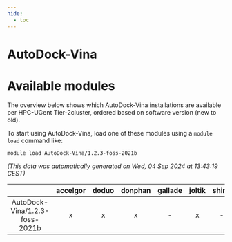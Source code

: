```yaml
---
hide:
  - toc
---
```


AutoDock-Vina
=============

# Available modules


The overview below shows which AutoDock-Vina installations are available per HPC-UGent Tier-2cluster, ordered based on software version (new to old).

To start using AutoDock-Vina, load one of these modules using a `module load` command like:

```shell
module load AutoDock-Vina/1.2.3-foss-2021b
```

*(This data was automatically generated on Wed, 04 Sep 2024 at 13:43:19 CEST)*  

| |accelgor|doduo|donphan|gallade|joltik|shinx|skitty|
| :---: | :---: | :---: | :---: | :---: | :---: | :---: | :---: |
|AutoDock-Vina/1.2.3-foss-2021b|x|x|x|-|x|-|x|
